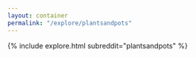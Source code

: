 ```yaml
---
layout: container
permalink: "/explore/plantsandpots"
---
```


<link rel="stylesheet" type="text/css" href="/static/css/explore.css">
{% include explore.html subreddit="plantsandpots" %}
